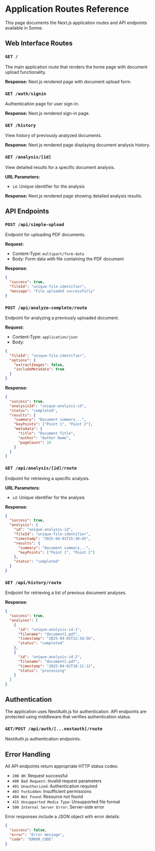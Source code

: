 # Application Routes Reference

This page documents the Next.js application routes and API endpoints available in Sonne.

## Web Interface Routes

### `GET /`

The main application route that renders the home page with document upload functionality.

**Response:** Next.js rendered page with document upload form.

### `GET /auth/signin`

Authentication page for user sign-in.

**Response:** Next.js rendered sign-in page.

### `GET /history`

View history of previously analyzed documents.

**Response:** Next.js rendered page displaying document analysis history.

### `GET /analysis/[id]`

View detailed results for a specific document analysis.

**URL Parameters:**
- `id`: Unique identifier for the analysis

**Response:** Next.js rendered page showing detailed analysis results.

## API Endpoints

### `POST /api/simple-upload`

Endpoint for uploading PDF documents.

**Request:**
- Content-Type: `multipart/form-data`
- Body: Form data with file containing the PDF document

**Response:**
```json
{
  "success": true,
  "fileId": "unique-file-identifier",
  "message": "File uploaded successfully"
}
```

### `POST /api/analyze-complete/route`

Endpoint for analyzing a previously uploaded document.

**Request:**
- Content-Type: `application/json`
- Body:
```json
{
  "fileId": "unique-file-identifier",
  "options": {
    "extractImages": false,
    "includeMetadata": true
  }
}
```

**Response:**
```json
{
  "success": true,
  "analysisId": "unique-analysis-id",
  "status": "completed",
  "results": {
    "summary": "Document summary...",
    "keyPoints": ["Point 1", "Point 2"],
    "metadata": {
      "title": "Document Title",
      "author": "Author Name",
      "pageCount": 10
    }
  }
}
```

### `GET /api/analysis/[id]/route`

Endpoint for retrieving a specific analysis.

**URL Parameters:**
- `id`: Unique identifier for the analysis

**Response:**
```json
{
  "success": true,
  "analysis": {
    "id": "unique-analysis-id",
    "fileId": "unique-file-identifier",
    "timestamp": "2025-04-01T15:30:45",
    "results": {
      "summary": "Document summary...",
      "keyPoints": ["Point 1", "Point 2"]
    },
    "status": "completed"
  }
}
```

### `GET /api/history/route`

Endpoint for retrieving a list of previous document analyses.

**Response:**
```json
{
  "success": true,
  "analyses": [
    {
      "id": "unique-analysis-id-1",
      "filename": "document1.pdf",
      "timestamp": "2025-04-01T12:34:56",
      "status": "completed"
    },
    {
      "id": "unique-analysis-id-2",
      "filename": "document2.pdf",
      "timestamp": "2025-04-02T10:11:12",
      "status": "processing"
    }
  ]
}
```

## Authentication

The application uses NextAuth.js for authentication. API endpoints are protected using middleware that verifies authentication status.

### `GET/POST /api/auth/[...nextauth]/route`

NextAuth.js authentication endpoints.

## Error Handling

All API endpoints return appropriate HTTP status codes:

- `200 OK`: Request successful
- `400 Bad Request`: Invalid request parameters
- `401 Unauthorized`: Authentication required
- `403 Forbidden`: Insufficient permissions
- `404 Not Found`: Resource not found
- `415 Unsupported Media Type`: Unsupported file format
- `500 Internal Server Error`: Server-side error

Error responses include a JSON object with error details:

```json
{
  "success": false,
  "error": "Error message",
  "code": "ERROR_CODE"
}
```